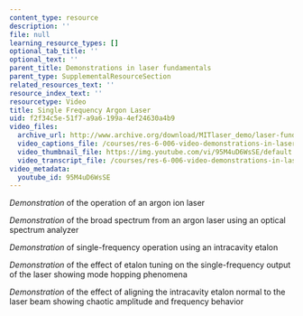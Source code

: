 ```yaml
---
content_type: resource
description: ''
file: null
learning_resource_types: []
optional_tab_title: ''
optional_text: ''
parent_title: Demonstrations in laser fundamentals
parent_type: SupplementalResourceSection
related_resources_text: ''
resource_index_text: ''
resourcetype: Video
title: Single Frequency Argon Laser
uid: f2f34c5e-51f7-a9a6-199a-4ef24630a4b9
video_files:
  archive_url: http://www.archive.org/download/MITlaser_demo/laser-fund-demo-12_300k.mp4
  video_captions_file: /courses/res-6-006-video-demonstrations-in-lasers-and-optics-spring-2008/ef56bff979905679bbfe33f63e792f51_95M4uD6WsSE.vtt
  video_thumbnail_file: https://img.youtube.com/vi/95M4uD6WsSE/default.jpg
  video_transcript_file: /courses/res-6-006-video-demonstrations-in-lasers-and-optics-spring-2008/e8570b740f8d360b8952acf4823c56ac_95M4uD6WsSE.pdf
video_metadata:
  youtube_id: 95M4uD6WsSE
---
```


_Demonstration_ of the operation of an argon ion laser

_Demonstration_ of the broad spectrum from an argon laser using an optical spectrum analyzer

_Demonstration_ of single-frequency operation using an intracavity etalon

_Demonstration_ of the effect of etalon tuning on the single-frequency output of the laser showing mode hopping phenomena

_Demonstration_ of the effect of aligning the intracavity etalon normal to the laser beam showing chaotic amplitude and frequency behavior